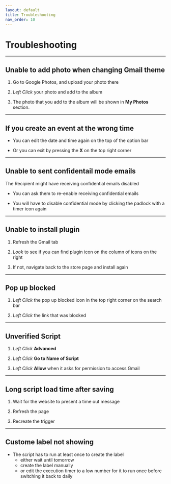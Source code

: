 ```yaml
---
layout: default
title: Troubleshooting
nav_order: 10
---
```


# Troubleshooting

---

## Unable to add photo when changing Gmail theme

1. Go to Google Photos, and upload your photo there

2. *Left Click* your photo and add to the album

3. The photo that you add to the album will be shown in **My Photos** section.

---

## If you create an event at the wrong time

- You can edit the date and time again on the top of the option bar

- Or you can exit by pressing the **X** on the top right corner

---

## Unable to sent confidentail mode emails

The Recipient might have receiving confidential emails disabled

- You can ask them to re-enable receiving confidential emails

- You will have to disable confidential mode by clicking the padlock with a timer icon again

---

## Unable to install plugin

1. Refresh the Gmail tab

2. *Look* to see if you can find plugin icon on the column of icons on the right

3. If not, navigate back to the store page and install again

---

## Pop up blocked

1. *Left Click* the pop up blocked icon in the top right corner on the search bar

2. *Left Click* the link that was blocked

---

## Unverified Script

1. *Left Click* **Advanced**

2. *Left Click* **Go to Name of Script**

3. *Left Click* **Allow** when it asks for permission to access Gmail

---

## Long script load time after saving

1. Wait for the website to present a time out message

2. Refresh the page

3. Recreate the trigger

---

## Custome label not showing

- The script has to run at least once to create the label
  - either wait until tomorrow
  - create the label manually
  - or edit the execution timer to a low number for it to run once before switching it back to daily
